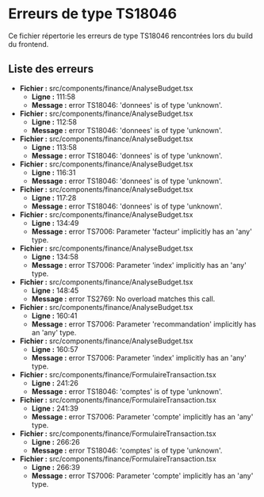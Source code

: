 # Erreurs de type TS18046

Ce fichier répertorie les erreurs de type TS18046 rencontrées lors du build du frontend.

## Liste des erreurs

-   **Fichier :** src/components/finance/AnalyseBudget.tsx
    -   **Ligne :** 111:58
    -   **Message :** error TS18046: 'donnees' is of type 'unknown'.
-   **Fichier :** src/components/finance/AnalyseBudget.tsx
    -   **Ligne :** 112:58
    -   **Message :** error TS18046: 'donnees' is of type 'unknown'.
-   **Fichier :** src/components/finance/AnalyseBudget.tsx
    -   **Ligne :** 113:58
    -   **Message :** error TS18046: 'donnees' is of type 'unknown'.
-   **Fichier :** src/components/finance/AnalyseBudget.tsx
    -   **Ligne :** 116:31
    -   **Message :** error TS18046: 'donnees' is of type 'unknown'.
-   **Fichier :** src/components/finance/AnalyseBudget.tsx
    -   **Ligne :** 117:28
    -   **Message :** error TS18046: 'donnees' is of type 'unknown'.
-   **Fichier :** src/components/finance/AnalyseBudget.tsx
    -   **Ligne :** 134:49
    -   **Message :** error TS7006: Parameter 'facteur' implicitly has an 'any' type.
-   **Fichier :** src/components/finance/AnalyseBudget.tsx
    -   **Ligne :** 134:58
    -   **Message :** error TS7006: Parameter 'index' implicitly has an 'any' type.
-   **Fichier :** src/components/finance/AnalyseBudget.tsx
    -   **Ligne :** 148:45
    -   **Message :** error TS2769: No overload matches this call.
-   **Fichier :** src/components/finance/AnalyseBudget.tsx
    -   **Ligne :** 160:41
    -   **Message :** error TS7006: Parameter 'recommandation' implicitly has an 'any' type.
-   **Fichier :** src/components/finance/AnalyseBudget.tsx
    -   **Ligne :** 160:57
    -   **Message :** error TS7006: Parameter 'index' implicitly has an 'any' type.
-   **Fichier :** src/components/finance/FormulaireTransaction.tsx
    -   **Ligne :** 241:26
    -   **Message :** error TS18046: 'comptes' is of type 'unknown'.
-   **Fichier :** src/components/finance/FormulaireTransaction.tsx
    -   **Ligne :** 241:39
    -   **Message :** error TS7006: Parameter 'compte' implicitly has an 'any' type.
-   **Fichier :** src/components/finance/FormulaireTransaction.tsx
    -   **Ligne :** 266:26
    -   **Message :** error TS18046: 'comptes' is of type 'unknown'.
-   **Fichier :** src/components/finance/FormulaireTransaction.tsx
    -   **Ligne :** 266:39
    -   **Message :** error TS7006: Parameter 'compte' implicitly has an 'any' type.
